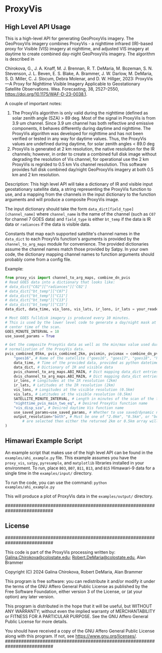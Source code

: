 # ProxyVis

## High Level API Usage

This is a high-level API for generating GeoProxyVis imagery. The GeoProxyVis imagery
combines ProxyVis - a nighttime infrared (IR)-based proxy for Visible (VIS) imagery at nighttime, and adjusted VIS imagery at
daytime to create combined day-night GeoProxyVis imagery. The algorithm is described in

Chirokova, G., J. A. Knaff, M. J. Brennan, R. T. DeMaria, M. Bozeman, S. N.
Stevenson, J. L. Beven, E. S. Blake, A. Brammer, J. W. Darlow, M. DeMaria, S.
D. Miller, C. J. Slocum, Debra Molenar, and D. W. Hillger, 2023: ProxyVis—A
Proxy for Nighttime Visible Imagery Applicable to Geostationary Satellite
Observations. Wea. Forecasting, 38, 2527–2550,
https://doi.org/10.1175/WAF-D-23-0038.1.

A couple of important notes:
1)  The ProxyVis algorithm is only valid during the nighttime (defined as solar
zenith angle (SZA) > 89 deg. Most of the signal in ProxyVis is from 3.9 um
channel. Since 3.9 um channel has both reflective and emissive components, it
behaves differently during daytime and nighttime. The ProxyVis algorithm was
developed for nighttime and has not been verified or tested in any way for
daytime values. Thus, the ProxyVis values are undefined during daytime, for
solar zenith angles < 89.0 deg 
2) ProxyVis is generated at 2 km resolution, the native resolution for the IR channels;
however, in order to create a combined full disk image without degrading the
resolution of Vis channel, for operational use the 2 km ProxyVis is regrided to
0.5 km Vis channel resolution.  This software provides full disk combined day/night
GeoProxyVis imagery at both 0.5 km and 2 km resolution. 

Description:
This high level API will take a dictionary of IR and visible input
geostationary satellite data, a string representing the ProxyVis function to
use, and a mapping from the channels in the input dictionary to the function
arguments and will produce a composite ProxyVis image.

The input dictionary should take the form `data_dict[field_type][channel_name]`
where `channel_name` is the name of the channel (such as `C07` for channel 7
GOES data) and `field_type` is either `bt_temp` if the data is IR data or
`radiances` if the data is visible data.

Constants that map each supported satellite's channel names in the `data_dict`
to each ProxyVis function's arguments is provided by the `channel_to_arg_maps`
module for convenience.  The provided dictionaries assume the channel names
match those provided by Satpy. In your own code, the dictionary mapping channel
names to function arguments should probably come from a config file.

Example:
```python
from proxy_vis import channel_to_arg_maps, combine_dn_pvis
# Read GOES data into a dictionary that looks like:
# data_dict["C02"]["radiances"]['C02']
# data_dict["bt_temp"]["C07"]
# data_dict["bt_temp"]["C11"]
# data_dict["bt_temp"]["C13"]
# data_dict["bt_temp"]["C15"]
data_dict, data_time, vis_lons, vis_lats, ir_lons, ir_lats = your_reader(goes_filenames)

# Most GOES fulldisk imagery is produced every 10 minutes.
# This is used by the lower level code to generate a day/night mask at the 
# center time of the scan.
GOES_MINUTE_INTERVAL = 10
use_saved_params = True

# Get the composite ProxyVis data as well as the min/max value used during
# normalization of the ProxyVis data.
pvis_combined_05km, pvis_combined_2km, pvismin, pvismax = combine_dn_pvis.get_all_vis_pvis(
    "goes16", # Name of the satellite ("goes16", "goes17", "goes18", "himawari8", "himawari9", "meteosat-9", "meteosat-11")
    data_time, # Time of the provided data, provided as python datetime object
    data_dict, # Dictionary of IR and visible data
    pvis_channel_to_arg_maps.ABI_MAIN, # Dict mapping data_dict entries to pvis function args
    dvis_channel_to_arg_maps.ABI_MAIN, # Dict mapping data_dict entries to daytime vis function args
    ir_lons, # Longitudes at the IR resolution (2km)
    ir_lats, # Latitudes at the IR resolution (2km)
    vis_lons, # Longitudes at the visible resolution (0.5km)
    vis_lats, # Latitudes at the visible resolution (0.5km)
    SATELLITE_MINUTE_INTERVAL, # Length in minutes of the scan of the full disk
    "nighttime_pvis_main_two_eq", # Desired ProxyVis function name
    "vis_disp_sza", # Desired daytime Vis function name
    use_saved_params=use_saved_params, # Whether to use saved/dynamic normalization for ProxyVis
    output_resolution="both", # Must be one of "2.0km", "0.5km", or "both". If "2.0km" or "0.5km"
        # are selected then either the returned 2km or 0.5km array will be set to None.
) 
```

## Himawari Example Script
An example script that makes use of the high level API can be found in the
`examples/ahi_example.py` file. This example assumes you have the `proxy_vis`,
`satpy`, `pyresample`, and `matplotlib` libraries installed in your environment.
To run, place `B03`, `B07`, `B11`, `B13`, and `B15` Himawari-9 data for a single
time in the `examples/input/` directory. 

To run the code, you can use the command:
`python examples/ahi_example.py`

This will produce a plot of ProxyVis data in the `examples/output/` directory.

##########################################################################
## License
##########################################################################

This code is part of the ProxyVis processing written by:
Galina.Chirokova@colostate.edu; Robert.DeMaria@colostate.edu,
Alan Brammer

Copyright (C) 2024  Galina Chirokova, Robert DeMaria, Alan Brammer

This program is free software: you can redistribute it and/or modify
it under the terms of the GNU Affero General Public License as published
by the Free Software Foundation, either version 3 of the License, or
(at your option) any later version.

This program is distributed in the hope that it will be useful,
but WITHOUT ANY WARRANTY; without even the implied warranty of
MERCHANTABILITY or FITNESS FOR A PARTICULAR PURPOSE.  See the
GNU Affero General Public License for more details.

You should have received a copy of the GNU Affero General Public License
along with this program.  If not, see <https://www.gnu.org/licenses/>.
##########################################################################

